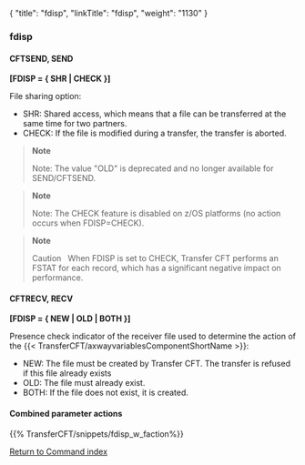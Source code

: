 {
    "title": "fdisp",
    "linkTitle": "fdisp",
    "weight": "1130"
}<span id="fdisp"></span>

### fdisp

<span id="fdisp_CFTRECV"></span>

#### CFTSEND, SEND

****[FDISP = { SHR
&#124; CHECK }]****

File sharing option:

- SHR: Shared access, which means that
    a file can be transferred at the same time for two partners.
- CHECK:
    If the file is modified during a transfer, the transfer is aborted.

> **Note**
>
> Note: The value "OLD" is deprecated and no longer available for SEND/CFTSEND.

> **Note**
>
> Note: The CHECK feature is disabled on z/OS platforms (no action occurs when FDISP=CHECK).

> **Note**
>
> Caution  
> When FDISP is set to CHECK, Transfer CFT performs an FSTAT for each record, which has a significant negative impact on performance.

#### CFTRECV, RECV

****[FDISP = { NEW &#124; OLD &#124; <span class="underline">BOTH</span>
}]****

Presence check indicator of the receiver file used to determine the
action of the {{< TransferCFT/axwayvariablesComponentShortName  >}}:

- NEW: The file must be created by Transfer
    CFT. The transfer is refused if this file already exists
- OLD: The file must already exist.
- BOTH: If the file does not exist, it
    is created.

<span id="fdisp_CFTSEND"></span>

#### Combined parameter actions

{{% TransferCFT/snippets/fdisp_w_faction%}}

[Return to Command index](../../)
